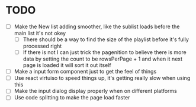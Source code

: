 # TODO

- [ ] Make the New list adding smoother, like the sublist loads before the main list it's not okey
  - [ ] There should be a way to find the size of the playlist before it's fully processed right
  - [ ] If there is not I can just trick the pagenition to believe there is more data by setting the count to be rowsPerPage + 1 and when it next page is loaded it will sort it out itself
- [ ] Make a input form component just to get the feel of things
- [ ] Use react virtuiso to speed things up, it's getting really slow when using this
- [ ] Make the input dialog display properly when on different platforms
- [ ] Use code splitting to make the page load faster
